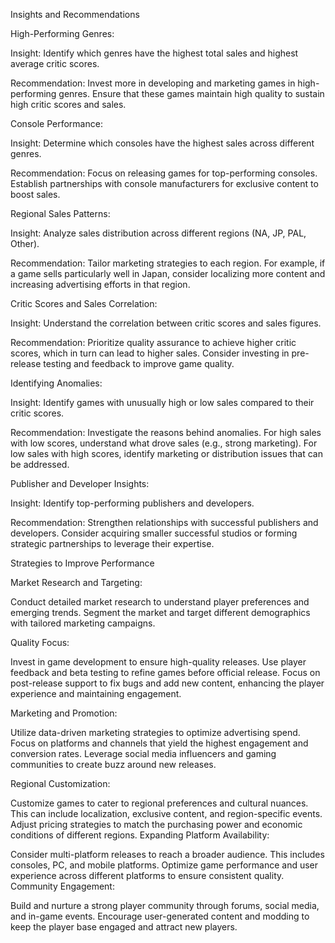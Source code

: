 Insights and Recommendations

High-Performing Genres:

Insight: Identify which genres have the highest total sales and highest average critic scores.

Recommendation: Invest more in developing and marketing games in high-performing genres. Ensure that these games maintain high quality to sustain high critic scores and sales.

Console Performance:

Insight: Determine which consoles have the highest sales across different genres.

Recommendation: Focus on releasing games for top-performing consoles. Establish partnerships with console manufacturers for exclusive content to boost sales.


Regional Sales Patterns:

Insight: Analyze sales distribution across different regions (NA, JP, PAL, Other).

Recommendation: Tailor marketing strategies to each region. For example, if a game sells particularly well in Japan, consider localizing more content and increasing advertising efforts in that region.


Critic Scores and Sales Correlation:

Insight: Understand the correlation between critic scores and sales figures.

Recommendation: Prioritize quality assurance to achieve higher critic scores, which in turn can lead to higher sales. Consider investing in pre-release testing and feedback to improve game quality.


Identifying Anomalies:

Insight: Identify games with unusually high or low sales compared to their critic scores.

Recommendation: Investigate the reasons behind anomalies. For high sales with low scores, understand what drove sales (e.g., strong marketing). For low sales with high scores, identify marketing or distribution issues that can be addressed.


Publisher and Developer Insights:

Insight: Identify top-performing publishers and developers.

Recommendation: Strengthen relationships with successful publishers and developers. Consider acquiring smaller successful studios or forming strategic partnerships to leverage their expertise.



Strategies to Improve Performance


Market Research and Targeting:

Conduct detailed market research to understand player preferences and emerging trends.
Segment the market and target different demographics with tailored marketing campaigns.


Quality Focus:

Invest in game development to ensure high-quality releases. Use player feedback and beta testing to refine games before official release.
Focus on post-release support to fix bugs and add new content, enhancing the player experience and maintaining engagement.


Marketing and Promotion:

Utilize data-driven marketing strategies to optimize advertising spend. Focus on platforms and channels that yield the highest engagement and conversion rates.
Leverage social media influencers and gaming communities to create buzz around new releases.


Regional Customization:

Customize games to cater to regional preferences and cultural nuances. This can include localization, exclusive content, and region-specific events.
Adjust pricing strategies to match the purchasing power and economic conditions of different regions.
Expanding Platform Availability:

Consider multi-platform releases to reach a broader audience. This includes consoles, PC, and mobile platforms.
Optimize game performance and user experience across different platforms to ensure consistent quality.
Community Engagement:

Build and nurture a strong player community through forums, social media, and in-game events.
Encourage user-generated content and modding to keep the player base engaged and attract new players.
